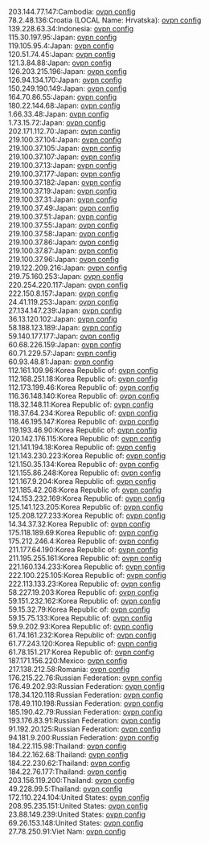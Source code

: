 203.144.77.147:Cambodia: [ovpn config](vpn/203_144_77_147.ovpn)  
78.2.48.136:Croatia (LOCAL Name: Hrvatska): [ovpn config](vpn/78_2_48_136.ovpn)  
139.228.63.34:Indonesia: [ovpn config](vpn/139_228_63_34.ovpn)  
115.30.197.95:Japan: [ovpn config](vpn/115_30_197_95.ovpn)  
119.105.95.4:Japan: [ovpn config](vpn/119_105_95_4.ovpn)  
120.51.74.45:Japan: [ovpn config](vpn/120_51_74_45.ovpn)  
121.3.84.88:Japan: [ovpn config](vpn/121_3_84_88.ovpn)  
126.203.215.196:Japan: [ovpn config](vpn/126_203_215_196.ovpn)  
126.94.134.170:Japan: [ovpn config](vpn/126_94_134_170.ovpn)  
150.249.190.149:Japan: [ovpn config](vpn/150_249_190_149.ovpn)  
164.70.86.55:Japan: [ovpn config](vpn/164_70_86_55.ovpn)  
180.22.144.68:Japan: [ovpn config](vpn/180_22_144_68.ovpn)  
1.66.33.48:Japan: [ovpn config](vpn/1_66_33_48.ovpn)  
1.73.15.72:Japan: [ovpn config](vpn/1_73_15_72.ovpn)  
202.171.112.70:Japan: [ovpn config](vpn/202_171_112_70.ovpn)  
219.100.37.104:Japan: [ovpn config](vpn/219_100_37_104.ovpn)  
219.100.37.105:Japan: [ovpn config](vpn/219_100_37_105.ovpn)  
219.100.37.107:Japan: [ovpn config](vpn/219_100_37_107.ovpn)  
219.100.37.13:Japan: [ovpn config](vpn/219_100_37_13.ovpn)  
219.100.37.177:Japan: [ovpn config](vpn/219_100_37_177.ovpn)  
219.100.37.182:Japan: [ovpn config](vpn/219_100_37_182.ovpn)  
219.100.37.19:Japan: [ovpn config](vpn/219_100_37_19.ovpn)  
219.100.37.31:Japan: [ovpn config](vpn/219_100_37_31.ovpn)  
219.100.37.49:Japan: [ovpn config](vpn/219_100_37_49.ovpn)  
219.100.37.51:Japan: [ovpn config](vpn/219_100_37_51.ovpn)  
219.100.37.55:Japan: [ovpn config](vpn/219_100_37_55.ovpn)  
219.100.37.58:Japan: [ovpn config](vpn/219_100_37_58.ovpn)  
219.100.37.86:Japan: [ovpn config](vpn/219_100_37_86.ovpn)  
219.100.37.87:Japan: [ovpn config](vpn/219_100_37_87.ovpn)  
219.100.37.96:Japan: [ovpn config](vpn/219_100_37_96.ovpn)  
219.122.209.216:Japan: [ovpn config](vpn/219_122_209_216.ovpn)  
219.75.160.253:Japan: [ovpn config](vpn/219_75_160_253.ovpn)  
220.254.220.117:Japan: [ovpn config](vpn/220_254_220_117.ovpn)  
222.150.8.157:Japan: [ovpn config](vpn/222_150_8_157.ovpn)  
24.41.119.253:Japan: [ovpn config](vpn/24_41_119_253.ovpn)  
27.134.147.239:Japan: [ovpn config](vpn/27_134_147_239.ovpn)  
36.13.120.102:Japan: [ovpn config](vpn/36_13_120_102.ovpn)  
58.188.123.189:Japan: [ovpn config](vpn/58_188_123_189.ovpn)  
59.140.177.177:Japan: [ovpn config](vpn/59_140_177_177.ovpn)  
60.68.226.159:Japan: [ovpn config](vpn/60_68_226_159.ovpn)  
60.71.229.57:Japan: [ovpn config](vpn/60_71_229_57.ovpn)  
60.93.48.81:Japan: [ovpn config](vpn/60_93_48_81.ovpn)  
112.161.109.96:Korea Republic of: [ovpn config](vpn/112_161_109_96.ovpn)  
112.168.251.18:Korea Republic of: [ovpn config](vpn/112_168_251_18.ovpn)  
112.173.199.46:Korea Republic of: [ovpn config](vpn/112_173_199_46.ovpn)  
116.36.148.140:Korea Republic of: [ovpn config](vpn/116_36_148_140.ovpn)  
118.32.148.11:Korea Republic of: [ovpn config](vpn/118_32_148_11.ovpn)  
118.37.64.234:Korea Republic of: [ovpn config](vpn/118_37_64_234.ovpn)  
118.46.195.147:Korea Republic of: [ovpn config](vpn/118_46_195_147.ovpn)  
119.193.46.90:Korea Republic of: [ovpn config](vpn/119_193_46_90.ovpn)  
120.142.176.115:Korea Republic of: [ovpn config](vpn/120_142_176_115.ovpn)  
121.141.194.18:Korea Republic of: [ovpn config](vpn/121_141_194_18.ovpn)  
121.143.230.223:Korea Republic of: [ovpn config](vpn/121_143_230_223.ovpn)  
121.150.35.134:Korea Republic of: [ovpn config](vpn/121_150_35_134.ovpn)  
121.155.86.248:Korea Republic of: [ovpn config](vpn/121_155_86_248.ovpn)  
121.167.9.204:Korea Republic of: [ovpn config](vpn/121_167_9_204.ovpn)  
121.185.42.208:Korea Republic of: [ovpn config](vpn/121_185_42_208.ovpn)  
124.153.232.169:Korea Republic of: [ovpn config](vpn/124_153_232_169.ovpn)  
125.141.123.205:Korea Republic of: [ovpn config](vpn/125_141_123_205.ovpn)  
125.208.127.233:Korea Republic of: [ovpn config](vpn/125_208_127_233.ovpn)  
14.34.37.32:Korea Republic of: [ovpn config](vpn/14_34_37_32.ovpn)  
175.118.189.69:Korea Republic of: [ovpn config](vpn/175_118_189_69.ovpn)  
175.212.246.4:Korea Republic of: [ovpn config](vpn/175_212_246_4.ovpn)  
211.177.64.190:Korea Republic of: [ovpn config](vpn/211_177_64_190.ovpn)  
211.195.255.161:Korea Republic of: [ovpn config](vpn/211_195_255_161.ovpn)  
221.160.134.233:Korea Republic of: [ovpn config](vpn/221_160_134_233.ovpn)  
222.100.225.105:Korea Republic of: [ovpn config](vpn/222_100_225_105.ovpn)  
222.113.133.23:Korea Republic of: [ovpn config](vpn/222_113_133_23.ovpn)  
58.227.19.203:Korea Republic of: [ovpn config](vpn/58_227_19_203.ovpn)  
59.151.232.162:Korea Republic of: [ovpn config](vpn/59_151_232_162.ovpn)  
59.15.32.79:Korea Republic of: [ovpn config](vpn/59_15_32_79.ovpn)  
59.15.75.133:Korea Republic of: [ovpn config](vpn/59_15_75_133.ovpn)  
59.9.202.93:Korea Republic of: [ovpn config](vpn/59_9_202_93.ovpn)  
61.74.161.232:Korea Republic of: [ovpn config](vpn/61_74_161_232.ovpn)  
61.77.243.120:Korea Republic of: [ovpn config](vpn/61_77_243_120.ovpn)  
61.78.151.217:Korea Republic of: [ovpn config](vpn/61_78_151_217.ovpn)  
187.171.156.220:Mexico: [ovpn config](vpn/187_171_156_220.ovpn)  
217.138.212.58:Romania: [ovpn config](vpn/217_138_212_58.ovpn)  
176.215.22.76:Russian Federation: [ovpn config](vpn/176_215_22_76.ovpn)  
176.49.202.93:Russian Federation: [ovpn config](vpn/176_49_202_93.ovpn)  
178.34.120.118:Russian Federation: [ovpn config](vpn/178_34_120_118.ovpn)  
178.49.110.198:Russian Federation: [ovpn config](vpn/178_49_110_198.ovpn)  
185.190.42.79:Russian Federation: [ovpn config](vpn/185_190_42_79.ovpn)  
193.176.83.91:Russian Federation: [ovpn config](vpn/193_176_83_91.ovpn)  
91.192.20.125:Russian Federation: [ovpn config](vpn/91_192_20_125.ovpn)  
94.181.9.200:Russian Federation: [ovpn config](vpn/94_181_9_200.ovpn)  
184.22.115.98:Thailand: [ovpn config](vpn/184_22_115_98.ovpn)  
184.22.162.68:Thailand: [ovpn config](vpn/184_22_162_68.ovpn)  
184.22.230.62:Thailand: [ovpn config](vpn/184_22_230_62.ovpn)  
184.22.76.177:Thailand: [ovpn config](vpn/184_22_76_177.ovpn)  
203.156.119.200:Thailand: [ovpn config](vpn/203_156_119_200.ovpn)  
49.228.99.5:Thailand: [ovpn config](vpn/49_228_99_5.ovpn)  
172.110.224.104:United States: [ovpn config](vpn/172_110_224_104.ovpn)  
208.95.235.151:United States: [ovpn config](vpn/208_95_235_151.ovpn)  
23.88.149.239:United States: [ovpn config](vpn/23_88_149_239.ovpn)  
69.26.153.148:United States: [ovpn config](vpn/69_26_153_148.ovpn)  
27.78.250.91:Viet Nam: [ovpn config](vpn/27_78_250_91.ovpn)  

